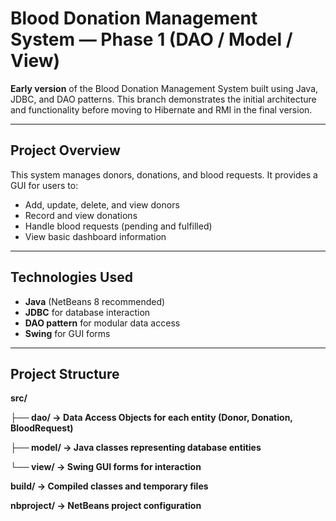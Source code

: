 # Blood Donation Management System — Phase 1 (DAO / Model / View)

**Early version** of the Blood Donation Management System built using Java, JDBC, and DAO patterns. This branch demonstrates the initial architecture and functionality before moving to Hibernate and RMI in the final version.

---

## Project Overview

This system manages donors, donations, and blood requests. It provides a GUI for users to:

- Add, update, delete, and view donors
- Record and view donations
- Handle blood requests (pending and fulfilled)
- View basic dashboard information

---

## Technologies Used

- **Java** (NetBeans 8 recommended)
- **JDBC** for database interaction
- **DAO pattern** for modular data access
- **Swing** for GUI forms

---

## Project Structure
**src/**

**├── dao/ → Data Access Objects for each entity (Donor, Donation, BloodRequest)**

**├── model/ → Java classes representing database entities**

**└── view/ → Swing GUI forms for interaction**

**build/ → Compiled classes and temporary files**

**nbproject/ → NetBeans project configuration**

